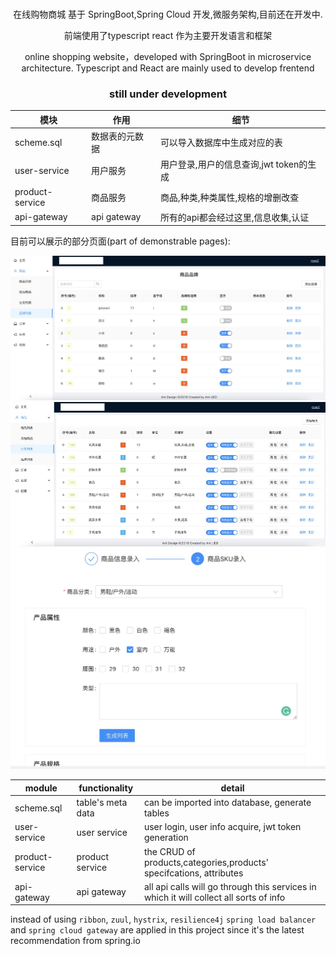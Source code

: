 <br />
<p align="center">在线购物商城 基于 SpringBoot,Spring Cloud 开发,微服务架构,目前还在开发中. </p>  
<p align="center">前端使用了typescript react 作为主要开发语言和框架</p>

<p align="center">online shopping website，developed with SpringBoot in microservice architecture.
  Typescript and React are mainly used to develop frentend</p>
  
<h3 align="center">still under development</h3>

| 模块 | 作用|细节|
| ---------------- | ------------- |----------|
| scheme.sql| 数据表的元数据|可以导入数据库中生成对应的表
| user-service| 用户服务|用户登录,用户的信息查询,jwt token的生成
| product-service| 商品服务 | 商品,种类,种类属性,规格的增删改查
| api-gateway| api gateway |所有的api都会经过这里,信息收集,认证

目前可以展示的部分页面(part of demonstrable pages): 

![alt text](https://github.com/a331977552/shop/blob/main/docs/brand.jpg?raw=true)
![alt text](https://github.com/a331977552/shop/blob/main/docs/category.jpg?raw=true)
![alt text](https://github.com/a331977552/shop/blob/main/docs/productadd.jpg?raw=true)



| module  | functionality |detail|
| ------------- | ------------- |----------|
| scheme.sql|table's meta data|can be imported into database,  generate tables
| user-service| user service |user login, user info acquire, jwt token generation
| product-service| product service  | the CRUD of products,categories,products' specifcations, attributes 
| api-gateway| api gateway |all api calls will go through this services in which it will collect all sorts of info



instead of using `ribbon`,  `zuul`, `hystrix`,   `resilience4j` `spring load balancer` and `spring cloud gateway` are applied in this project since it's the latest recommendation from spring.io
